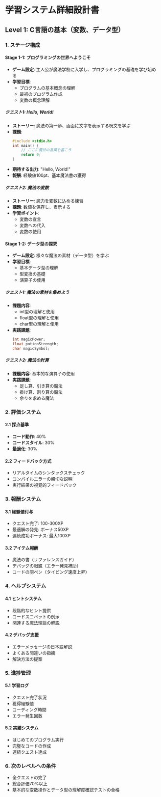 # 学習システム詳細設計書

## Level 1: C言語の基本（変数、データ型）

### 1. ステージ構成

#### Stage 1-1: プログラミングの世界へようこそ
- **ゲーム設定**: 主人公が魔法学校に入学し、プログラミングの基礎を学び始める
- **学習目標**: 
  - プログラムの基本概念の理解
  - 最初のプログラム作成
  - 変数の概念理解

##### クエスト1: Hello, World!
- **ストーリー**: 魔法の第一歩、画面に文字を表示する呪文を学ぶ
- **課題**:
  ```c
  #include <stdio.h>
  int main() {
      // ここに魔法の言葉を書こう
      return 0;
  }
  ```
- **期待する出力**: "Hello, World!"
- **報酬**: 経験値100pt、基本魔法書の獲得

##### クエスト2: 魔法の変数
- **ストーリー**: 魔力を変数に込める練習
- **課題**: 数値を保存し、表示する
- **学習ポイント**: 
  - 変数の宣言
  - 変数への代入
  - 変数の使用

#### Stage 1-2: データ型の探究
- **ゲーム設定**: 様々な魔法の素材（データ型）を学ぶ
- **学習目標**:
  - 基本データ型の理解
  - 型変換の基礎
  - 演算子の使用

##### クエスト1: 魔法の素材を集めよう
- **課題内容**:
  - int型の理解と使用
  - float型の理解と使用
  - char型の理解と使用
- **実践課題**:
  ```c
  int magicPower;
  float potionStrength;
  char magicSymbol;
  ```

##### クエスト2: 魔法の計算
- **課題内容**: 基本的な演算子の使用
- **実践課題**: 
  - 足し算、引き算の魔法
  - 掛け算、割り算の魔法
  - 余りを求める魔法

### 2. 評価システム

#### 2.1 採点基準
- **コード動作**: 40%
- **コードスタイル**: 30%
- **最適化**: 30%

#### 2.2 フィードバック方式
- リアルタイムのシンタックスチェック
- コンパイルエラーの親切な説明
- 実行結果の視覚的フィードバック

### 3. 報酬システム

#### 3.1 経験値付与
- クエスト完了: 100-300XP
- 最適解の発見: ボーナス50XP
- 連続成功ボーナス: 最大100XP

#### 3.2 アイテム報酬
- 魔法の書（リファレンスガイド）
- デバッグの眼鏡（エラー発見補助）
- コードの羽ペン（タイピング速度上昇）

### 4. ヘルプシステム

#### 4.1 ヒントシステム
- 段階的なヒント提供
- コードスニペットの例示
- 関連する魔法理論の解説

#### 4.2 デバッグ支援
- エラーメッセージの日本語解説
- よくある間違いの指摘
- 解決方法の提案

### 5. 進捗管理

#### 5.1 学習ログ
- クエスト完了状況
- 獲得経験値
- コーディング時間
- エラー発生回数

#### 5.2 実績システム
- はじめてのプログラム実行
- 完璧なコードの作成
- 連続クエスト達成

### 6. 次のレベルへの条件
- 全クエストの完了
- 総合評価70%以上
- 基本的な変数操作とデータ型の理解度確認テストの合格 